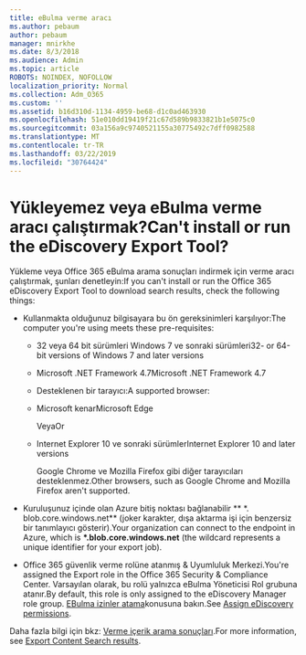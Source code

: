 ```yaml
---
title: eBulma verme aracı
ms.author: pebaum
author: pebaum
manager: mnirkhe
ms.date: 8/3/2018
ms.audience: Admin
ms.topic: article
ROBOTS: NOINDEX, NOFOLLOW
localization_priority: Normal
ms.collection: Adm_O365
ms.custom: ''
ms.assetid: b16d310d-1134-4959-be68-d1c0ad463930
ms.openlocfilehash: 51e010dd19419f21c67d589b9833821b1e5075c0
ms.sourcegitcommit: 03a156a9c9740521155a30775492c7dff0982588
ms.translationtype: MT
ms.contentlocale: tr-TR
ms.lasthandoff: 03/22/2019
ms.locfileid: "30764424"
---
```

# <a name="cant-install-or-run-the-ediscovery-export-tool"></a><span data-ttu-id="5fc3f-102">Yükleyemez veya eBulma verme aracı çalıştırmak?</span><span class="sxs-lookup"><span data-stu-id="5fc3f-102">Can't install or run the eDiscovery Export Tool?</span></span>

<span data-ttu-id="5fc3f-103">Yükleme veya Office 365 eBulma arama sonuçları indirmek için verme aracı çalıştırmak, şunları denetleyin:</span><span class="sxs-lookup"><span data-stu-id="5fc3f-103">If you can't install or run the Office 365 eDiscovery Export Tool to download search results, check the following things:</span></span>
  
- <span data-ttu-id="5fc3f-104">Kullanmakta olduğunuz bilgisayara bu ön gereksinimleri karşılıyor:</span><span class="sxs-lookup"><span data-stu-id="5fc3f-104">The computer you're using meets these pre-requisites:</span></span>
    
  - <span data-ttu-id="5fc3f-105">32 veya 64 bit sürümleri Windows 7 ve sonraki sürümleri</span><span class="sxs-lookup"><span data-stu-id="5fc3f-105">32- or 64-bit versions of Windows 7 and later versions</span></span>
    
  - <span data-ttu-id="5fc3f-106">Microsoft .NET Framework 4.7</span><span class="sxs-lookup"><span data-stu-id="5fc3f-106">Microsoft .NET Framework 4.7</span></span>
    
  - <span data-ttu-id="5fc3f-107">Desteklenen bir tarayıcı:</span><span class="sxs-lookup"><span data-stu-id="5fc3f-107">A supported browser:</span></span>
    
  - <span data-ttu-id="5fc3f-108">Microsoft kenar</span><span class="sxs-lookup"><span data-stu-id="5fc3f-108">Microsoft Edge</span></span>
    
    <span data-ttu-id="5fc3f-109">Veya</span><span class="sxs-lookup"><span data-stu-id="5fc3f-109">Or</span></span>
    
  - <span data-ttu-id="5fc3f-110">Internet Explorer 10 ve sonraki sürümler</span><span class="sxs-lookup"><span data-stu-id="5fc3f-110">Internet Explorer 10 and later versions</span></span>
    
    <span data-ttu-id="5fc3f-111">Google Chrome ve Mozilla Firefox gibi diğer tarayıcıları desteklenmez.</span><span class="sxs-lookup"><span data-stu-id="5fc3f-111">Other browsers, such as Google Chrome and Mozilla Firefox aren't supported.</span></span>
    
- <span data-ttu-id="5fc3f-112">Kuruluşunuz içinde olan Azure bitiş noktası bağlanabilir \*\* \*. blob.core.windows.net\*\* (joker karakter, dışa aktarma işi için benzersiz bir tanımlayıcı gösterir).</span><span class="sxs-lookup"><span data-stu-id="5fc3f-112">Your organization can connect to the endpoint in Azure, which is **\*.blob.core.windows.net** (the wildcard represents a unique identifier for your export job).</span></span> 
    
- <span data-ttu-id="5fc3f-113">Office 365 güvenlik verme rolüne atanmış &amp; Uyumluluk Merkezi.</span><span class="sxs-lookup"><span data-stu-id="5fc3f-113">You're assigned the Export role in the Office 365 Security &amp; Compliance Center.</span></span> <span data-ttu-id="5fc3f-114">Varsayılan olarak, bu rolü yalnızca eBulma Yöneticisi Rol grubuna atanır.</span><span class="sxs-lookup"><span data-stu-id="5fc3f-114">By default, this role is only assigned to the eDiscovery Manager role group.</span></span> <span data-ttu-id="5fc3f-115">[EBulma izinler atama](https://support.office.com/article/assign-ediscovery-permissions-in-the-office-365-security-compliance-center-5b9a067b-9d2e-4aa5-bb33-99d8c0d0b5d7#moreinfo)konusuna bakın.</span><span class="sxs-lookup"><span data-stu-id="5fc3f-115">See [Assign eDiscovery permissions](https://support.office.com/article/assign-ediscovery-permissions-in-the-office-365-security-compliance-center-5b9a067b-9d2e-4aa5-bb33-99d8c0d0b5d7#moreinfo).</span></span>
    
<span data-ttu-id="5fc3f-116">Daha fazla bilgi için bkz: [Verme içerik arama sonuçları](https://support.office.com/article/Export-Content-Search-results-from-the-Office-365-Security-Compliance-Center-ed48d448-3714-4c42-85f5-10f75f6a4278).</span><span class="sxs-lookup"><span data-stu-id="5fc3f-116">For more information, see [Export Content Search results](https://support.office.com/article/Export-Content-Search-results-from-the-Office-365-Security-Compliance-Center-ed48d448-3714-4c42-85f5-10f75f6a4278).</span></span>
  

